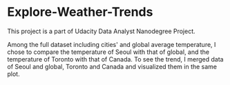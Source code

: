 # Explore-Weather-Trends

This project is a part of Udacity Data Analyst Nanodegree Project. 

Among the full dataset including cities' and global average temperature, I chose to compare the temperature of Seoul with that of global, and the temperature of Toronto with that of Canada.
To see the trend, I merged data of Seoul and global, Toronto and Canada and visualized them in the same plot. 

